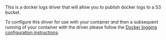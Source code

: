 This is a docker logs driver that will allow you to publish 
docker logs to a S3 bucket.

To configure this driver for use with your container and then a subsequent running of your container 
with the driver please follow the [Docker logging configuration instructions](https://docs.docker.com/config/containers/logging/configure/).